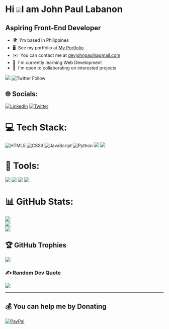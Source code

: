 Hi ![](https://user-images.githubusercontent.com/18350557/176309783-0785949b-9127-417c-8b55-ab5a4333674e.gif)I am John Paul Labanon
=========================================================================================================================================

Aspiring Front-End Developer
--------------------

* 🌍  I'm based in Philippines
* 🖥️  See my portfolio at [My Portfolio](http://devjohnpaul.github.io/)
* ✉️  You can contact me at [devjohnpaull@gmail.com](mailto:johnpaullabano29@gmail.com)
* 🧠  I'm currently learning Web Development
* 🤝  I'm open to collaborating on interested projects


<a href="https://www.github.com/devjohnpaul" target="_blank" rel="noreferrer"><img
src="https://img.shields.io/github/followers/devjohnpaul?logo=github&style=for-the-badge&color=0891b2&labelColor=1c1917" /></a>
![Twitter Follow](https://img.shields.io/twitter/follow/dev_johnpaul?color=blue&logo=twitter&logoColor=twitter&style=for-the-badge)
## 🌐 Socials:
[![LinkedIn](https://img.shields.io/badge/LinkedIn-%230077B5.svg?logo=linkedin&logoColor=white)](https://linkedin.com/in/https://www.linkedin.com/in/john-paul-labanon-67778a175) [![Twitter](https://img.shields.io/badge/Twitter-%231DA1F2.svg?logo=Twitter&logoColor=white)](https://twitter.com/https://twitter.com/j0hnp4ul0x01?t=823UlLeLCiblpVuiAvEnAA&s=09) 
# 💻 Tech Stack:
![HTML5](https://img.shields.io/badge/html5-%23E34F26.svg?style=for-the-badge&logo=html5&logoColor=white) ![CSS3](https://img.shields.io/badge/css3-%231572B6.svg?style=for-the-badge&logo=css3&logoColor=white) ![JavaScript](https://img.shields.io/badge/javascript-%23323330.svg?style=for-the-badge&logo=javascript&logoColor=%23F7DF1E) 
![Python](https://img.shields.io/badge/python-3670A0?style=for-the-badge&logo=python&logoColor=ffdd54) ![](https://img.shields.io/badge/C%23-239120?style=for-the-badge&logo=c-sharp&logoColor=white)
![](https://img.shields.io/badge/.NET-5C2D91?style=for-the-badge&logo=.net&logoColor=white)

# :wrench: Tools:
![](https://img.shields.io/badge/Linux-FCC624?style=for-the-badge&logo=linux&logoColor=black)
![](https://img.shields.io/badge/Windows-0078D6?style=for-the-badge&logo=windows&logoColor=white)
![](https://img.shields.io/badge/Figma-F24E1E?style=for-the-badge&logo=figma&logoColor=white)
![](https://img.shields.io/badge/GitHub-100000?style=for-the-badge&logo=github&logoColor=white)

# 📊 GitHub Stats:
![](https://github-readme-stats.vercel.app/api?username=devjohnpaul&theme=react&hide_border=false&include_all_commits=true&count_private=true)<br/>
![](https://github-readme-streak-stats.herokuapp.com/?user=devjohnpaul&theme=react&hide_border=false)<br/>
![](https://github-readme-stats.vercel.app/api/top-langs/?username=devjohnpaul&theme=react&hide_border=false&include_all_commits=true&count_private=true&layout=compact)

## 🏆 GitHub Trophies
![](https://github-profile-trophy.vercel.app/?username=devjohnpaul&theme=onestar&no-frame=false&no-bg=true&margin-w=4)

### ✍️ Random Dev Quote
![](https://quotes-github-readme.vercel.app/api?type=vetical&theme=radical)

---

  ## 💰 You can help me by Donating
  [![PayPal](https://img.shields.io/badge/PayPal-00457C?style=for-the-badge&logo=paypal&logoColor=white)](https://paypal.me/https://www.paypal.me/JohnPaulLabanon)
